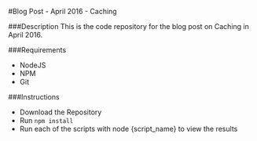 #Blog Post - April 2016 - Caching

###Description
This is the code repository for the blog post on Caching in April 2016.

###Requirements
* NodeJS
* NPM
* Git

###Instructions
* Download the Repository
* Run `npm install`
* Run each of the scripts with node {script_name} to view the results